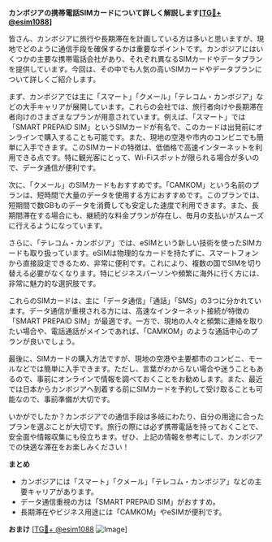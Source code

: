 **カンボジアの携帯電話SIMカードについて詳しく解説します[[TG💪+ @esim1088](https://t.me/s/esim1088)]**

皆さん、カンボジアに旅行や長期滞在を計画している方は多いと思いますが、現地でどのように通信手段を確保するかは重要なポイントです。カンボジアにはいくつかの主要な携帯電話会社があり、それぞれ異なるSIMカードやデータプランを提供しています。今回は、その中でも人気の高いSIMカードやデータプランについて詳しくご紹介します。

まず、カンボジアでは主に「スマート」「クメール」「テレコム・カンボジア」などの大手キャリアが展開しています。これらの会社では、旅行者向けや長期滞在者向けのさまざまなプランが用意されています。例えば、「スマート」では「SMART PREPAID SIM」というSIMカードが有名で、このカードは出発前にオンラインで購入することも可能です。また、現地の空港や市内のコンビニでも簡単に入手できます。このSIMカードの特徴は、低価格で高速インターネットを利用できる点です。特に観光客にとって、Wi-Fiスポットが限られる場合が多いので、データ通信が便利です。

次に、「クメール」のSIMカードもおすすめです。「CAMKOM」という名前のプランは、短時間で大量のデータを使用する方におすすめです。このプランでは、短期間で数GBものデータを消費しても安定した速度で利用できます。また、長期間滞在する場合にも、継続的な料金プランが存在し、毎月の支払いがスムーズに行えるようになっています。

さらに、「テレコム・カンボジア」では、eSIMという新しい技術を使ったSIMカードも取り扱っています。eSIMは物理的なカードを持たずに、スマートフォンから直接設定できるため、非常に便利です。これにより、複数の国でSIMを切り替える必要がなくなります。特にビジネスパーソンや頻繁に海外に行く方には、非常に魅力的な選択肢です。

これらのSIMカードは、主に「データ通信」「通話」「SMS」の3つに分かれています。データ通信が重視される方には、高速なインターネット接続が特徴の「SMART PREPAID SIM」が最適です。一方で、現地の人々と頻繁に連絡を取りたい場合や、電話通話がメインであれば、「CAMKOM」のような通話中心のプランが良いでしょう。

最後に、SIMカードの購入方法ですが、現地の空港や主要都市のコンビニ、モールなどでは簡単に入手できます。ただし、言葉がわからない場合や迷うこともあるので、事前にオンラインで情報を調べておくことをお勧めします。また、最近では日本からカンボジアへ到着する前にSIMカードを予約して受け取ることも可能なので、事前準備が大切です。

いかがでしたか？カンボジアでの通信手段は多岐にわたり、自分の用途に合ったプランを選ぶことが大切です。旅行の際には必ず携帯電話を持っておくことで、安全面や情報収集にも役立ちます。ぜひ、上記の情報を参考にして、カンボジアでの快適な滞在をお楽しみください！

**まとめ**
- カンボジアには「スマート」「クメール」「テレコム・カンボジア」などの主要キャリアがあります。
- データ通信重視の方は「SMART PREPAID SIM」がおすすめ。
- 長期滞在やビジネス用途には「CAMKOM」やeSIMが便利です。

**おまけ**
[[TG💪+ @esim1088](https://t.me/s/esim1088) ![Image](https://i.postimg.cc/Y0z9fWf4/image.png)]